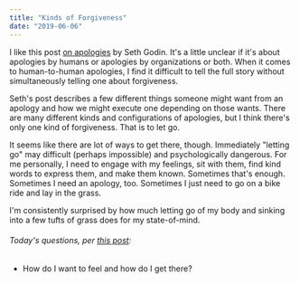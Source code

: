 ```yaml
---
title: "Kinds of Forgiveness"
date: "2019-06-06"
---
```


I like this post [on apologies](https://seths.blog/2019/05/defective-apologies/) by Seth Godin. It's a little unclear if it's about apologies by humans or apologies by organizations or both. When it comes to human-to-human apologies, I find it difficult to tell the full story without simultaneously telling one about forgiveness.

Seth's post describes a few different things someone might want from an apology and how we might execute one depending on those wants. There are many different kinds and configurations of apologies, but I think there's only one kind of forgiveness. That is to let go.

It seems like there are lot of ways to get there, though. Immediately "letting go" may difficult (perhaps impossible) and psychologically dangerous. For me personally, I need to engage with my feelings, sit with them, find kind words to express them, and make them known. Sometimes that's enough. Sometimes I need an apology, too. Sometimes I just need to go on a bike ride and lay in the grass.

I'm consistently surprised by how much letting go of my body and sinking into a few tufts of grass does for my state-of-mind.

<aside>
  <h6>Today's questions, per <a href="/refining-questions/">this post</a>:</h6>
  <ul>
    <li>How do I want to feel and how do I get there?</li>
  </ul>
</aside>
